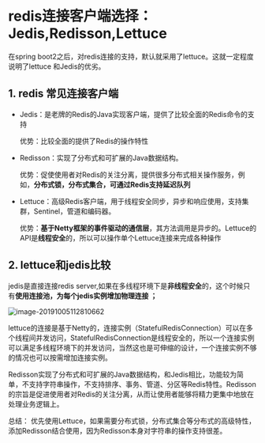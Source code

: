 # redis连接客户端选择：Jedis,Redisson,Lettuce

在spring boot2之后，对redis连接的支持，默认就采用了lettuce。这就一定程度说明了lettuce 和Jedis的优劣。

## 1. redis 常见连接客户端

- Jedis：是老牌的Redis的Java实现客户端，提供了比较全面的Redis命令的支持

  优势：比较全面的提供了Redis的操作特性

- Redisson：实现了分布式和可扩展的Java数据结构。

  优势：促使使用者对Redis的关注分离，提供很多分布式相关操作服务，例如，**分布式锁，分布式集合，可通过Redis支持延迟队列**

- Lettuce：高级Redis客户端，用于线程安全同步，异步和响应使用，支持集群，Sentinel，管道和编码器。

  优势：**基于Netty框架的事件驱动的通信层**，其方法调用是异步的。Lettuce的API是**线程安全**的，所以可以操作单个Lettuce连接来完成各种操作

## 2. lettuce和jedis比较

jedis是直接连接redis server,如果在多线程环境下是**非线程安全**的，这个时候只有**使用连接池，为每个jedis实例增加物理连接 ；**

![image-20191005112810662](https://zszblog.oss-cn-beijing.aliyuncs.com/zszblog/blogimage-master/img/image-20191005112810662.png)

lettuce的连接是基于Netty的，连接实例（StatefulRedisConnection）可以在多个线程间并发访问，StatefulRedisConnection是线程安全的，所以一个连接实例可以满足多线程环境下的并发访问，当然这也是可伸缩的设计，一个连接实例不够的情况也可以按需增加连接实例。

Redisson实现了分布式和可扩展的Java数据结构，和Jedis相比，功能较为简单，不支持字符串操作，不支持排序、事务、管道、分区等Redis特性。Redisson的宗旨是促进使用者对Redis的关注分离，从而让使用者能够将精力更集中地放在处理业务逻辑上。

总结：
优先使用Lettuce，如果需要分布式锁，分布式集合等分布式的高级特性，添加Redisson结合使用，因为Redisson本身对字符串的操作支持很差。
